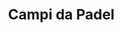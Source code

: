 ---
id: campi-da-padel
parent: /wiki/
permalink: /wiki/campi-da-padel/
image: /images/wiki/campi-da-padel.webp
title: Campi da Padel
description: Work In Progress - Tutte le strutture d’Italia in un solo luogo, scopri i campi vicino a te e nella tua regione
menu:
  main:
    identifier: "campi-da-padel"
    parent: "wiki"
---